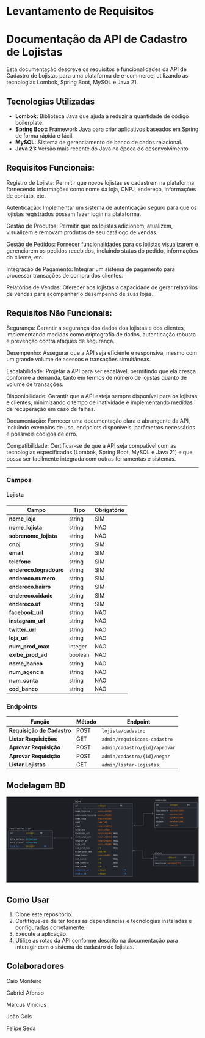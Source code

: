 # Levantamento de Requisitos

# Documentação da API de Cadastro de Lojistas

Esta documentação descreve os requisitos e funcionalidades da API de Cadastro de Lojistas para uma plataforma de e-commerce, utilizando as tecnologias Lombok, Spring Boot, MySQL e Java 21.

## Tecnologias Utilizadas

- **Lombok:** Biblioteca Java que ajuda a reduzir a quantidade de código boilerplate.
- **Spring Boot:** Framework Java para criar aplicativos baseados em Spring de forma rápida e fácil.
- **MySQL:** Sistema de gerenciamento de banco de dados relacional.
- **Java 21:** Versão mais recente do Java na época do desenvolvimento.

## Requisitos Funcionais:

Registro de Lojista: Permitir que novos lojistas se cadastrem na plataforma fornecendo informações como nome da loja, CNPJ, endereço, informações de contato, etc.

Autenticação: Implementar um sistema de autenticação seguro para que os lojistas registrados possam fazer login na plataforma.

Gestão de Produtos: Permitir que os lojistas adicionem, atualizem, visualizem e removam produtos de seu catálogo de vendas.

Gestão de Pedidos: Fornecer funcionalidades para os lojistas visualizarem e gerenciarem os pedidos recebidos, incluindo status do pedido, informações do cliente, etc.

Integração de Pagamento: Integrar um sistema de pagamento para processar transações de compra dos clientes.

Relatórios de Vendas: Oferecer aos lojistas a capacidade de gerar relatórios de vendas para acompanhar o desempenho de suas lojas.

## Requisitos Não Funcionais:

Segurança: Garantir a segurança dos dados dos lojistas e dos clientes, implementando medidas como criptografia de dados, autenticação robusta e prevenção contra ataques de segurança.

Desempenho: Assegurar que a API seja eficiente e responsiva, mesmo com um grande volume de acessos e transações simultâneas.

Escalabilidade: Projetar a API para ser escalável, permitindo que ela cresça conforme a demanda, tanto em termos de número de lojistas quanto de volume de transações.

Disponibilidade: Garantir que a API esteja sempre disponível para os lojistas e clientes, minimizando o tempo de inatividade e implementando medidas de recuperação em caso de falhas.

Documentação: Fornecer uma documentação clara e abrangente da API, incluindo exemplos de uso, endpoints disponíveis, parâmetros necessários e possíveis códigos de erro.

Compatibilidade: Certificar-se de que a API seja compatível com as tecnologias especificadas (Lombok, Spring Boot, MySQL e Java 21) e que possa ser facilmente integrada com outras ferramentas e sistemas.

---

### Campos

#### Lojista

| Campo                   | Tipo           | Obrigatório |
| ----------------------- | -------------- | ----------- |
| **nome_loja**           | string         | SIM         |
| **nome_lojista**        | string         | NAO         |
| **sobrenome_lojista**   | string         | NAO         |
| **cnpj**                | string         | SIM         |                
| **email**               | string         | SIM         |
| **telefone**            | string         | SIM         |
| **endereco.logradouro** | string         | SIM         |
| **endereco.numero**     | string         | SIM         |
| **endereco.bairro**     | string         | SIM         |
| **endereco.cidade**     | string         | SIM         |
| **endereco.uf**         | string         | SIM         |
| **facebook_url**        | string         | NAO         |
| **instagram_url**       | string         | NAO         |
| **twitter_url**         | string         | NAO         |
| **loja_url**            | string         | NAO         |
| **num_prod_max**        | integer        | NAO         |
| **exibe_prod_ad**       | boolean        | NAO         |
| **nome_banco**          | string         | NAO         |
| **num_agencia**         | string         | NAO         |
| **num_conta**           | string         | NAO         |
| **cod_banco**           | string         | NAO         |


### Endpoints
| Função                           | Método  | Endpoint                                       |
| -------------------------------- | ------- | ---------------------------------------------- |
| **Requisição de Cadastro**       | POST    | `lojista/cadastro`                             |
| **Listar Requisições**           | GET     | `admin/requisicoes-cadastro`                   |
| **Aprovar Requisição**           | POST    | `admin/cadastro/{id}/aprovar`                  |
| **Aprovar Requisição**           | POST    | `admin/cadastro/{id}/negar`                    |
| **Listar Lojistas**              | GET     | `admin/listar-lojistas`                        |


## Modelagem BD

![MER](imagens/mer.png)
  

## Como Usar

1. Clone este repositório.
2. Certifique-se de ter todas as dependências e tecnologias instaladas e configuradas corretamente.
3. Execute a aplicação.
4. Utilize as rotas da API conforme descrito na documentação para interagir com o sistema de cadastro de lojistas.

## Colaboradores
Caio Monteiro

Gabriel Afonso

Marcus Vinicius 

João Gois

Felipe Seda

